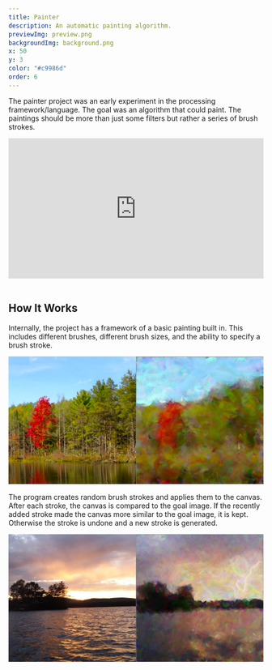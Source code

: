 ```yaml
---
title: Painter
description: An automatic painting algorithm.
previewImg: preview.png
backgroundImg: background.png
x: 50
y: 3
color: "#c9986d"
order: 6
---
```

The painter project was an early experiment in the processing framework/language. The goal was an algorithm that could paint. The paintings should be more than just some filters but rather a series of brush strokes. 
<div style="padding:55% 0 0 0;position:relative;"><iframe src="https://player.vimeo.com/video/636471719?h=dd0a616918&amp;badge=0&amp;autopause=0&amp;player_id=0&amp;app_id=58479" frameborder="0" allow="autoplay; fullscreen; picture-in-picture" allowfullscreen style="position:absolute;top:0;left:0;width:100%;height:100%;" title="painter_demo.mp4"></iframe></div><script src="https://player.vimeo.com/api/player.js"></script>

<br>

How It Works
---

Internally, the project has a framework of a basic painting built in. This includes different brushes, different brush sizes, and the ability to specify a brush stroke. 

![A painting of a pond](./paintedpond.png)

The program creates random brush strokes and applies them to the canvas. After each stroke, the canvas is compared to the goal image. If the recently added stroke made the canvas more similar to the goal image, it is kept. Otherwise the stroke is undone and a new stroke is generated.  

![A painting of a lake](./paintedlake.png)



